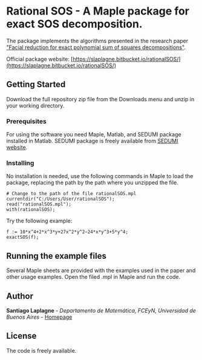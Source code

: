 # Rational SOS - A Maple package for exact SOS decomposition.

The package implements the algorithms presented in the research paper
["Facial reduction for exact polynomial sum of squares decompositions"](https://arxiv.org/abs/1810.04215).

Official package website: [https://slaplagne.bitbucket.io/rationalSOS/](https://slaplagne.bitbucket.io/rationalSOS/)

## Getting Started

Download the full repository zip file from the Downloads menu and unzip in your working directory.

### Prerequisites

For using the software you need Maple, Matlab, and SEDUMI package installed in Matlab. 
SEDUMI package is freely available from [SEDUMI website](http://sedumi.ie.lehigh.edu/ "SEDUMI").

### Installing

No installation is needed, use the following commands in Maple to load the package, replacing the path by the path where you unzipped the file.

```
# Change to the path of the file rationalSOS.mpl
currentdir("C:/Users/User/rationalSOS");
read("rationalSOS.mpl");
with(rationalSOS);
```

Try the following example:
```
f := 10*x^4+2*x^3*y+27x^2*y^2−24*x*y^3+5*y^4;
exactSOS(f);
```

## Running the example files

Several Maple sheets are provided with the examples used in the paper and other usage examples.
Open the filed .mpl in Maple and run the code.


## Author

  **Santiago Laplagne** - *Departamento de Matemática, FCEyN, Universidad de Buenos Aires* - [Homepage](http://cms.dm.uba.ar/Members/slaplagn)

## License

The code is freely available.
